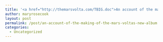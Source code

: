 ```yaml
---
title: '<a href="http://themarsvolta.com/TBIG.doc">An account of the making of The Mars Volta&#8217;s new album</a>'
author: maryrosecook
layout: post
permalink: /post/an-account-of-the-making-of-the-mars-voltas-new-album
categories:
  - Uncategorized
---
```

